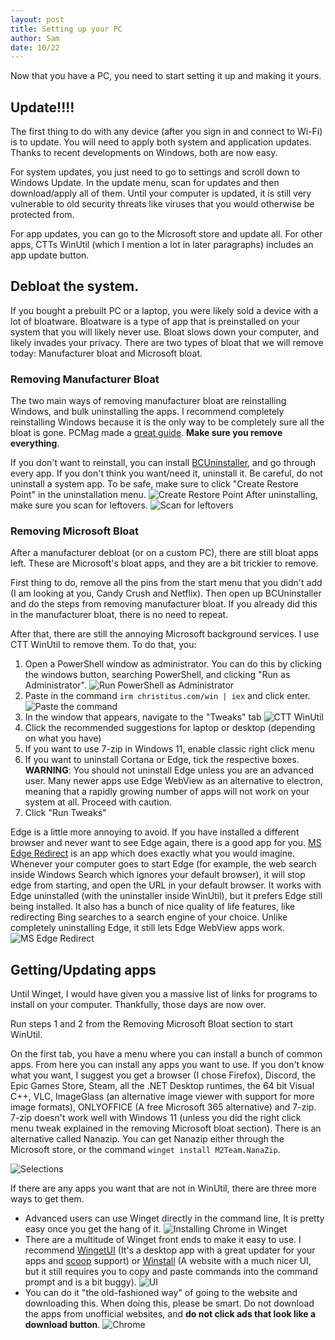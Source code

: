```yaml
---
layout: post
title: Setting up your PC
author: Sam
date: 10/22
---
```


Now that you have a PC, you need to start setting it up and making it yours.

## Update!!!!

The first thing to do with any device (after you sign in and connect to Wi-Fi) is to update. You will need to apply both system and application updates. Thanks to recent developments on Windows, both are now easy.

For system updates, you just need to go to settings and scroll down to Windows Update. In the update menu, scan for updates and then download/apply all of them. Until your computer is updated, it is still very vulnerable to old security threats like viruses that you would otherwise be protected from.

For app updates, you can go to the Microsoft store and update all. For other apps, CTTs WinUtil (which I mention a lot in later paragraphs) includes an app update button.

## Debloat the system.

If you bought a prebuilt PC or a laptop, you were likely sold a device with a lot of bloatware. Bloatware is a type of app that is preinstalled on your system that you will likely never use. Bloat slows down your computer, and likely invades your privacy. There are two types of bloat that we will remove today: Manufacturer bloat and Microsoft bloat.

### Removing Manufacturer Bloat

The two main ways of removing manufacturer bloat are reinstalling Windows, and bulk uninstalling the apps. I recommend completely reinstalling Windows because it is the only way to be completely sure all the bloat is gone. PCMag made a [great guide](https://www.pcmag.com/how-to/factory-reset-windows-10). **Make sure you remove everything**.

If you don't want to reinstall, you can install [BCUninstaller](https://www.bcuninstaller.com/), and go through every app. If you don't think you want/need it, uninstall it. Be careful, do not uninstall a system app. To be safe, make sure to click "Create Restore Point" in the uninstallation menu.
![Create Restore Point](https://github.com/Dispatch9001/moonwalk/raw/master/images/bcu.png)
After uninstalling, make sure you scan for leftovers.
![Scan for leftovers](https://github.com/Dispatch9001/moonwalk/raw/master/images/bc2.png)

### Removing Microsoft Bloat

After a manufacturer debloat (or on a custom PC), there are still bloat apps left. These are Microsoft's bloat apps, and they are a bit trickier to remove.

First thing to do, remove all the pins from the start menu that you didn't add (I am looking at you, Candy Crush and Netflix). Then open up BCUninstaller and do the steps from removing manufacturer bloat. If you already did this in the manufacturer bloat, there is no need to repeat.

After that, there are still the annoying Microsoft background services. I use CTT WinUtil to remove them. To do that, you:

1. Open a PowerShell window as administrator. You can do this by clicking the windows button, searching PowerShell, and clicking "Run as Administrator".
![Run PowerShell as Administrator](https://github.com/Dispatch9001/moonwalk/raw/master/images/powershell.png)
2. Paste in the command `irm christitus.com/win | iex` and click enter.
![Paste the command](https://github.com/Dispatch9001/moonwalk/raw/master/images/ps2.png)
3. In the window that appears, navigate to the "Tweaks" tab
![CTT WinUtil](https://github.com/Dispatch9001/moonwalk/raw/master/images/ctt.png)
4. Click the recommended suggestions for laptop or desktop (depending on what you have)
5. If you want to use 7-zip in Windows 11, enable classic right click menu
6. If you want to uninstall Cortana or Edge, tick the respective boxes. **WARNING**: You should not uninstall Edge unless you are an advanced user. Many newer apps use Edge WebView as an alternative to electron, meaning that a rapidly growing number of apps will not work on your system at all. Proceed with caution.
7. Click "Run Tweaks"

Edge is a little more annoying to avoid. If you have installed a different browser and never want to see Edge again, there is a good app for you. [MS Edge Redirect](https://github.com/rcmaehl/MSEdgeRedirect) is an app which does exactly what you would imagine. Whenever your computer goes to start Edge (for example, the web search inside Windows Search which ignores your default browser), it will stop edge from starting, and open the URL in your default browser. It works with Edge uninstalled (with the uninstaller inside WinUtil), but it prefers Edge still being installed. It also has a bunch of nice quality of life features, like redirecting Bing searches to a search engine of your choice. Unlike completely uninstalling Edge, it still lets Edge WebView apps work.
![MS Edge Redirect](https://github.com/Dispatch9001/moonwalk/raw/master/images/edgy.png)

## Getting/Updating apps

Until Winget, I would have given you a massive list of links for programs to install on your computer. Thankfully, those days are now over.

Run steps 1 and 2 from the Removing Microsoft Bloat section to start WinUtil.

On the first tab, you have a menu where you can install a bunch of common apps. From here you can install any apps you want to use. If you don't know what you want, I suggest you get a browser (I chose Firefox), Discord, the Epic Games Store, Steam, all the .NET Desktop runtimes, the 64 bit Visual C++, VLC, ImageGlass (an alternative image viewer with support for more image formats), ONLYOFFICE (A free Microsoft 365 alternative) and 7-zip. 7-zip doesn't work well with Windows 11 (unless you did the right click menu tweak explained in the removing Microsoft bloat section). There is an alternative called Nanazip. You can get Nanazip either through the Microsoft store, or the command `winget install M2Team.NanaZip`. 

![Selections](https://github.com/Dispatch9001/moonwalk/raw/master/images/winutil.png)

If there are any apps you want that are not in WinUtil, there are three more ways to get them.

- Advanced users can use Winget directly in the command line, It is pretty easy once you get the hang of it.
![Installing Chrome in Winget](https://github.com/Dispatch9001/moonwalk/raw/master/images/winget.png)
- There are a multitude of Winget front ends to make it easy to use. I recommend [WingetUI](https://github.com/martinet101/WingetUI) (It's a desktop app with a great updater for your apps and [scoop](https://scoop.sh/) support) or [Winstall](https://winstall.app/) (A website with a much nicer UI, but it still requires you to copy and paste commands into the command prompt and is a bit buggy).
![UI](https://github.com/Dispatch9001/moonwalk/raw/master/images/ui.png)
- You can do it "the old-fashioned way" of going to the website and downloading this. When doing this, please be smart. Do not download the apps from unofficial websites, and **do not click ads that look like a download button**.
![Chrome](https://github.com/Dispatch9001/moonwalk/raw/master/images/chrome.png)
